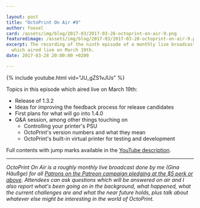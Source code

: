 ```yaml
---

layout: post
title: "OctoPrint On Air #9"
author: foosel
card: /assets/img/blog/2017-03/2017-03-28-octoprint-on-air-9.png
featuredimage: /assets/img/blog/2017-03/2017-03-28-octoprint-on-air-9.png
excerpt: The recording of the ninth episode of a monthly live broadcast for Patrons,
  which aired live on March 19th.
date: 2017-03-28 20:00:00 +0200

---
```


{% include youtube.html vid="JU_gZS1vJUs" %}

Topics in this episode which aired live on March 19th:

  * Release of 1.3.2
  * Ideas for improving the feedback process for release candidates
  * First plans for what will go into 1.4.0
  * Q&A session, among other things touching on
    * Controlling your printer's PSU
    * OctoPrint's version numbers and what they mean
    * OctoPrint's built-in virtual printer for testing and development

Full contents with jump marks available in the 
[YouTube description](https://youtu.be/JU_gZS1vJUs).

---

*OctoPrint On Air is a roughly monthly live broadcast done by me (Gina Häußge)
for all [Patrons on the Patreon campaign pledging at the $5 perk or above](https://patreon.com/foosel). 
Attendees can ask questions which will be answered on air and I also report 
what's been going on in the background, what happened, what the current 
challenges are and what the near future holds, plus talk about whatever else
might be interesting in the world of OctoPrint.*